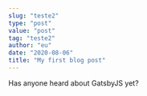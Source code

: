 ```yaml
---
slug: "teste2"
type: "post"
value: "post"
tag: "teste2"
author: "eu"
date: "2020-08-06"
title: "My first blog post"
---
```


Has anyone heard about GatsbyJS yet?